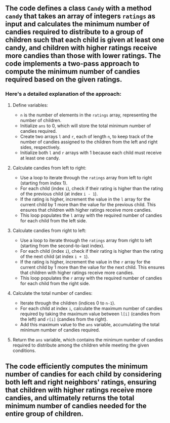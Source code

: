## ​The code defines a class `Candy` with a method `candy` that takes an array of integers `ratings` as input and calculates the minimum number of candies required to distribute to a group of children such that each child is given at least one candy, and children with higher ratings receive more candies than those with lower ratings. The code implements a two-pass approach to compute the minimum number of candies required based on the given ratings. 

### Here's a detailed explanation of the approach:

1. Define variables:
   - `n` is the number of elements in the `ratings` array, representing the number of children.
   - Initialize `ans` to 0, which will store the total minimum number of candies required.
   - Create two arrays `l` and `r`, each of length `n`, to keep track of the number of candies assigned to the children from the left and right sides, respectively.
   - Initialize both `l` and `r` arrays with 1 because each child must receive at least one candy.

2. Calculate candies from left to right:
   - Use a loop to iterate through the `ratings` array from left to right (starting from index 1).
   - For each child (index `i`), check if their rating is higher than the rating of the previous child (at index `i - 1`).
   - If the rating is higher, increment the value in the `l` array for the current child by 1 more than the value for the previous child. This ensures that children with higher ratings receive more candies.
   - This loop populates the `l` array with the required number of candies for each child from the left side.

3. Calculate candies from right to left:
   - Use a loop to iterate through the `ratings` array from right to left (starting from the second-to-last index).
   - For each child (index `i`), check if their rating is higher than the rating of the next child (at index `i + 1`).
   - If the rating is higher, increment the value in the `r` array for the current child by 1 more than the value for the next child. This ensures that children with higher ratings receive more candies.
   - This loop populates the `r` array with the required number of candies for each child from the right side.

4. Calculate the total number of candies:
   - Iterate through the children (indices 0 to `n-1`).
   - For each child at index `i`, calculate the maximum number of candies required by taking the maximum value between `l[i]` (candies from the left) and `r[i]` (candies from the right).
   - Add this maximum value to the `ans` variable, accumulating the total minimum number of candies required.

5. Return the `ans` variable, which contains the minimum number of candies required to distribute among the children while meeting the given conditions.

## The code efficiently computes the minimum number of candies for each child by considering both left and right neighbors' ratings, ensuring that children with higher ratings receive more candies, and ultimately returns the total minimum number of candies needed for the entire group of children.
